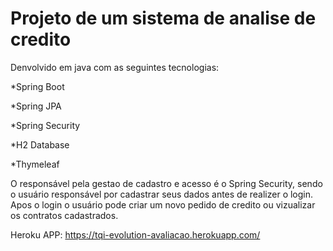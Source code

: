# Projeto de um sistema de analise de credito

Denvolvido em java com as seguintes tecnologias:

*Spring Boot

*Spring JPA

*Spring Security

*H2 Database

*Thymeleaf

O responsável pela gestao de cadastro e acesso é o Spring Security, sendo o usuário responsável por cadastrar seus dados antes de realizer o login. Apos o login o usuário pode criar um novo pedido de credito ou vizualizar os contratos cadastrados.

Heroku APP: https://tqi-evolution-avaliacao.herokuapp.com/
